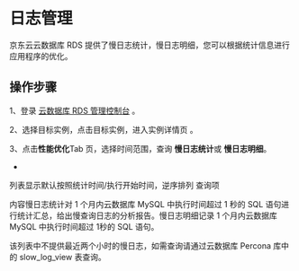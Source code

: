 # 日志管理

京东云云数据库 RDS 提供了慢日志统计，慢日志明细，您可以根据统计信息进行应用程序的优化。

## 操作步骤

1、登录 [云数据库 RDS 管理控制台](https://rds-console.jdcloud.com/database) []()。

2、选择目标实例，点击目标实例，进入实例详情页 。

3、点击**性能优化**Tab 页，选择时间范围，查询 **慢日志统计**或 **慢日志明细**。

* 
列表显示默认按照统计时间/执行开始时间，逆序排列
查询项

内容慢日志统计对 1 个月内云数据库 MySQL 中执行时间超过 1 秒的 SQL 语句进行统计汇总，给出慢查询日志的分析报告。慢日志明细记录 1 个月内云数据库 MySQL 中执行时间超过 1秒的 SQL 语句。

该列表中不提供最近两个小时的慢日志，如需查询请通过云数据库 Percona 库中的 slow_log_view 表查询。